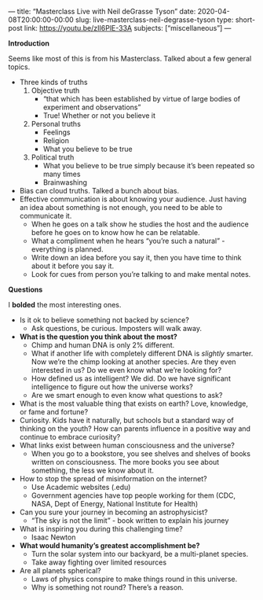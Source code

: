 —
title: “Masterclass Live with Neil deGrasse Tyson”
date: 2020-04-08T20:00:00-00:00
slug: live-masterclass-neil-degrasse-tyson
type: short-post
link: https://youtu.be/zII6PlE-33A
subjects: [“miscellaneous”]
—

**Introduction**

Seems like most of this is from his Masterclass. Talked about a few general topics.

* Three kinds of truths
    1. Objective truth 
        * “that which has been established by virtue of large bodies of experiment and observations”
        * True! Whether or not you believe it
    2. Personal truths
        * Feelings
        * Religion
        * What you believe to be true
    3. Political truth
        * What you believe to be true simply because it’s been repeated so many times
        * Brainwashing
* Bias can cloud truths. Talked a bunch about bias.
* Effective communication is about knowing your audience. Just having an idea about something is not enough, you need to be able to communicate it.
    * When he goes on a talk show he studies the host and the audience before he goes on to know how he can be relatable.
    * What a compliment when he hears “you’re such a natural” - everything is planned.
    * Write down an idea before you say it, then you have time to think about it before you say it.
    * Look for cues from person you’re talking to and make mental notes.

**Questions**

I **bolded** the most interesting ones.

* Is it ok to believe something not backed by science?
    * Ask questions, be curious. Imposters will walk away.
* **What is the question you think about the most?**
    * Chimp and human DNA is only 2% different.
    * What if another life with completely different DNA is _slightly_ smarter. Now we’re the chimp looking at another species. Are they even interested in us? Do we even know what we’re looking for?
    * How defined us as intelligent? We did. Do we have significant intelligence to figure out how the universe works?
    * Are we smart enough to even know what questions to ask?
* What is the most valuable thing that exists on earth? Love, knowledge, or fame and fortune?
* Curiosity. Kids have it naturally, but schools but a standard way of thinking on the youth? How can parents influence in a positive way and continue to embrace curiosity?
* What links exist between human consciousness and the universe?
    * When you go to a bookstore, you see shelves and shelves of books written on consciousness. The more books you see about something, the less we know about it.
* How to stop the spread of misinformation on the internet?
    * Use Academic websites (.edu)
    * Government agencies have top people working for them (CDC, NASA, Dept of Energy, National Institute for Health)
* Can you sure your journey in becoming an astrophysicist?
    * “The sky is not the limit” - book written to explain his journey
* What is inspiring you during this challenging time?
    * Isaac Newton
* **What would humanity’s greatest accomplishment be?**
    * Turn the solar system into our backyard, be a multi-planet species.
    * Take away fighting over limited resources
* Are all planets spherical?
    * Laws of physics conspire to make things round in this universe.
    * Why is something not round? There’s a reason.